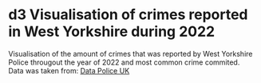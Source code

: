 # d3 Visualisation of crimes reported in West Yorkshire during 2022
Visualisation of the amount of crimes that was reported by West Yorkshire Police througout the year of 2022 and most common crime commited.<br>
Data was taken from:   <a href='https://data.police.uk/' target='_blank'>Data Police UK</a>
